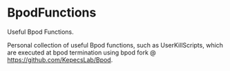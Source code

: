 # BpodFunctions
Useful Bpod Functions.

Personal collection of useful Bpod functions, such as UserKillScripts, which are executed at bpod termination using bpod fork @ https://github.com/KepecsLab/Bpod.
